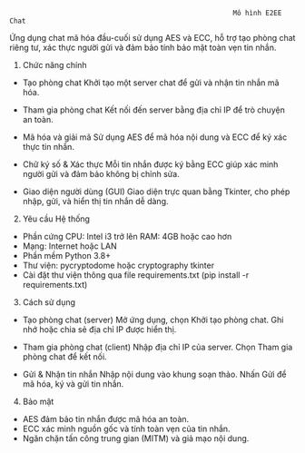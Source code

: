                                                            Mô hình E2EE Chat
Ứng dụng chat mã hóa đầu-cuối sử dụng AES và ECC, hỗ trợ tạo phòng chat riêng tư, xác thực người gửi và đảm bảo tính bảo mật toàn vẹn tin nhắn.

1.  Chức năng chính
* Tạo phòng chat
Khởi tạo một server chat để gửi và nhận tin nhắn mã hóa.

* Tham gia phòng chat
Kết nối đến server bằng địa chỉ IP để trò chuyện an toàn.

* Mã hóa và giải mã
Sử dụng AES để mã hóa nội dung và ECC để ký xác thực tin nhắn.

* Chữ ký số & Xác thực
Mỗi tin nhắn được ký bằng ECC giúp xác minh người gửi và đảm bảo không bị chỉnh sửa.

* Giao diện người dùng (GUI)
Giao diện trực quan bằng Tkinter, cho phép nhập, gửi, và hiển thị tin nhắn dễ dàng.

2.  Yêu cầu Hệ thống
* Phần cứng
CPU: Intel i3 trở lên
RAM: 4GB hoặc cao hơn
* Mạng: Internet hoặc LAN
* Phần mềm
Python 3.8+
* Thư viện:
pycryptodome hoặc cryptography
tkinter
* Cài đặt thư viện thông qua file requirements.txt 
        (pip install -r requirements.txt)

3.  Cách sử dụng
* Tạo phòng chat (server)
Mở ứng dụng, chọn Khởi tạo phòng chat.
Ghi nhớ hoặc chia sẻ địa chỉ IP được hiển thị.

* Tham gia phòng chat (client)
Nhập địa chỉ IP của server.
Chọn Tham gia phòng chat để kết nối.

* Gửi & Nhận tin nhắn
Nhập nội dung vào khung soạn thảo.
Nhấn Gửi để mã hóa, ký và gửi tin nhắn.

4.  Bảo mật
- AES đảm bảo tin nhắn được mã hóa an toàn.
- ECC xác minh nguồn gốc và tính toàn vẹn của tin nhắn.
- Ngăn chặn tấn công trung gian (MITM) và giả mạo nội dung.
